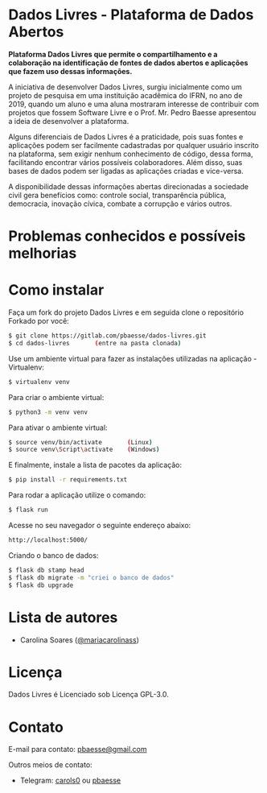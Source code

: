 # Dados Livres - Plataforma de Dados Abertos

**Plataforma Dados Livres que permite o compartilhamento e a colaboração na identificação de fontes de dados abertos e aplicações que fazem uso dessas informações.**

A iniciativa de desenvolver Dados Livres, surgiu inicialmente como um projeto de pesquisa em uma instituição acadêmica do IFRN, no ano de 2019, quando um aluno e uma aluna mostraram interesse de contribuir com projetos que fossem Software Livre e o Prof. Mr. Pedro Baesse apresentou a ideia de desenvolver a plataforma.

Alguns diferenciais de Dados Livres é a praticidade, pois suas fontes e aplicações podem ser facilmente cadastradas por qualquer usuário inscrito na plataforma, sem exigir nenhum conhecimento de código, dessa forma, facilitando encontrar vários possíveis colaboradores. Além disso, suas bases de dados podem ser ligadas as aplicações criadas e vice-versa.

A disponibilidade dessas informações abertas direcionadas a sociedade civil gera benefícios como: controle social, transparência pública, democracia, inovação cívica, combate a corrupção e vários outros.

# Problemas conhecidos e possíveis melhorias

# Como instalar

Faça um fork do projeto Dados Livres e em seguida clone o repositório Forkado por você:
```sh
$ git clone https://gitlab.com/pbaesse/dados-livres.git
$ cd dados-livres       (entre na pasta clonada)
```
Use um ambiente virtual para fazer as instalações utilizadas na aplicação - Virtualenv:
```sh
$ virtualenv venv
```
Para criar o ambiente virtual:
```sh
$ python3 -m venv venv
```
Para ativar o ambiente virtual:
```sh
$ source venv/bin/activate       (Linux)
$ source venv\Script\activate    (Windows)
```
E finalmente, instale a lista de pacotes da aplicação:
```sh
$ pip install -r requirements.txt
```
Para rodar a aplicação utilize o comando:
```sh
$ flask run
```
Acesse no seu navegador o seguinte endereço abaixo:
```sh
http://localhost:5000/
```
Criando o banco de dados:
```sh
$ flask db stamp head
$ flask db migrate -m "criei o banco de dados"
$ flask db upgrade
```

# Lista de autores
- Carolina Soares ([@mariacarolinass](https://gitlab.com/mariacarolinass))

# Licença
Dados Livres é Licenciado sob Licença GPL-3.0.

# Contato
E-mail para contato: pbaesse@gmail.com

Outros meios de contato:
- Telegram: [carols0](https://t.me/carols0) ou [pbaesse](https://t.me/pbaesse)
